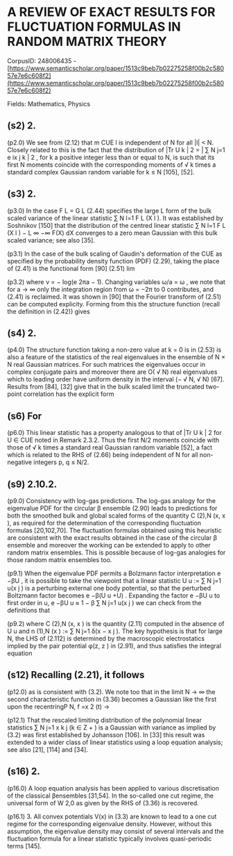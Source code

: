 # A REVIEW OF EXACT RESULTS FOR FLUCTUATION FORMULAS IN RANDOM MATRIX THEORY

CorpusID: 248006435 - [https://www.semanticscholar.org/paper/1513c9beb7b02275258f00b2c58057e7e6c608f2](https://www.semanticscholar.org/paper/1513c9beb7b02275258f00b2c58057e7e6c608f2)

Fields: Mathematics, Physics

## (s2) 2.
(p2.0) We see from (2.12) that m CUE l is independent of N for all |l| < N. Closely related to this is the fact that the distribution of |Tr U k | 2 = | ∑ N j=1 e ix j k | 2 , for k a positive integer less than or equal to N, is such that its first N moments coincide with the corresponding moments of √ k times a standard complex Gaussian random variable for k ≤ N [105], [52].
## (s3) 2.
(p3.0) In the case F L = G L (2.44) specifies the large L form of the bulk scaled variance of the linear statistic ∑ N l=1 F L (X l ). It was established by Soshnikov [150] that the distribution of the centred linear statistic ∑ N l=1 F L (X l ) − L ∞ −∞ F(X) dX converges to a zero mean Gaussian with this bulk scaled variance; see also [35].

(p3.1) In the case of the bulk scaling of Gaudin's deformation of the CUE as specified by the probability density function (PDF) (2.29), taking the place of (2.41) is the functional form [90] (2.51) lim

(p3.2) where ν = − log(e 2πa − 1). Changing variables ω/a = ω , we note that for a → ∞ only the integration region from ω = −2π to 0 contributes, and (2.41) is reclaimed. It was shown in [90] that the Fourier transform of (2.51) can be computed explicity. Forming from this the structure function (recall the definition in (2.42)) gives
## (s4) 2.
(p4.0) The structure function taking a non-zero value at k = 0 is in (2.53) is also a feature of the statistics of the real eigenvalues in the ensemble of N × N real Gaussian matrices. For such matrices the eigenvalues occur in complex conjugate pairs and moreover there are O( √ N) real eigenvalues which to leading order have uniform density in the interval (− √ N, √ N) [67]. Results from [84], [32] give that in the bulk scaled limit the truncated two-point correlation has the explicit form
## (s6) For
(p6.0) This linear statistic has a property analogous to that of |Tr U k | 2 for U ∈ CUE noted in Remark 2.3.2. Thus the first N/2 moments coincide with those of √ k times a standard real Gaussian random variable [52], a fact which is related to the RHS of (2.66) being independent of N for all non-negative integers p, q ≤ N/2. 
## (s9) 2.10.2.
(p9.0) Consistency with log-gas predictions. The log-gas analogy for the eigenvalue PDF for the circular β ensemble (2.90) leads to predictions for both the smoothed bulk and global scaled forms of the quantity C (2),N (x, x ), as required for the determination of the corresponding fluctuation formulas [20,102,70]. The fluctuation formulas obtained using this heuristic are consistent with the exact results obtained in the case of the circular β ensemble and moreover the working can be extended to apply to other random matrix ensembles. This is possible because of log-gas analogies for those random matrix ensembles too.

(p9.1) When the eigenvalue PDF permits a Bolzmann factor interpretation e −βU , it is possible to take the viewpoint that a linear statistic U u := ∑ N j=1 u(x j ) is a perturbing external one body potential, so that the perturbed Boltzmann factor becomes e −β(U u +U) . Expanding the factor e −βU u to first order in u, e −βU u ≈ 1 − β ∑ N j=1 u(x j ) we can check from the definitions that

(p9.2) where C (2),N (x, x ) is the quantity (2.11) computed in the absence of U u and n (1),N (x ) := ∑ N j=1 δ(x − x j ). The key hypothesis is that for large N, the LHS of (2.112) is determined by the macroscopic electrostatics implied by the pair potential φ(z, z ) in (2.91), and thus satisfies the integral equation
## (s12) Recalling (2.21), it follows
(p12.0) as is consistent with (3.2). We note too that in the limit N → ∞ the second characteristic function in (3.36) becomes a Gaussian like the first upon the recentringP N, f =x 2 (t) →

(p12.1) That the rescaled limiting distribution of the polynomial linear statistics ∑ N j=1 x k j (k ∈ Z + ) is a Gaussian with variance as implied by (3.2) was first established by Johansson [106]. In [33] this result was extended to a wider class of linear statistics using a loop equation analysis; see also [21], [114] and [34].
## (s16) 2.
(p16.0) A loop equation analysis has been applied to various discretisation of the classical βensembles [31,54]. In the so-called one cut regime, the universal form of W 2,0 as given by the RHS of (3.36) is recovered.

(p16.1) 3. All convex potentials V(x) in (3.3) are known to lead to a one cut regime for the corresponding eigenvalue density. However, without this assumption, the eigenvalue density may consist of several intervals and the fluctuation formula for a linear statistic typically involves quasi-periodic terms [145].
